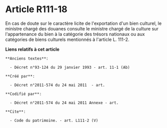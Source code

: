 # Article R111-18

En cas de doute sur le caractère licite de l'exportation d'un bien culturel, le ministre chargé des douanes consulte le
ministre chargé de la culture sur l'appartenance du bien à la catégorie des trésors nationaux ou aux catégories de biens
culturels mentionnés à l'article L. 111-2.

**Liens relatifs à cet article**

	**Anciens textes**:

	  - Décret n°93-124 du 29 janvier 1993 - art. 11-1 (Ab)

	**Créé par**:

	  - Décret n°2011-574 du 24 mai 2011  - art.

	**Codifié par**:

	  - Décret n°2011-574 du 24 mai 2011 Annexe - art.

	**Cite**:

	  - Code du patrimoine. - art. L111-2 (V)

